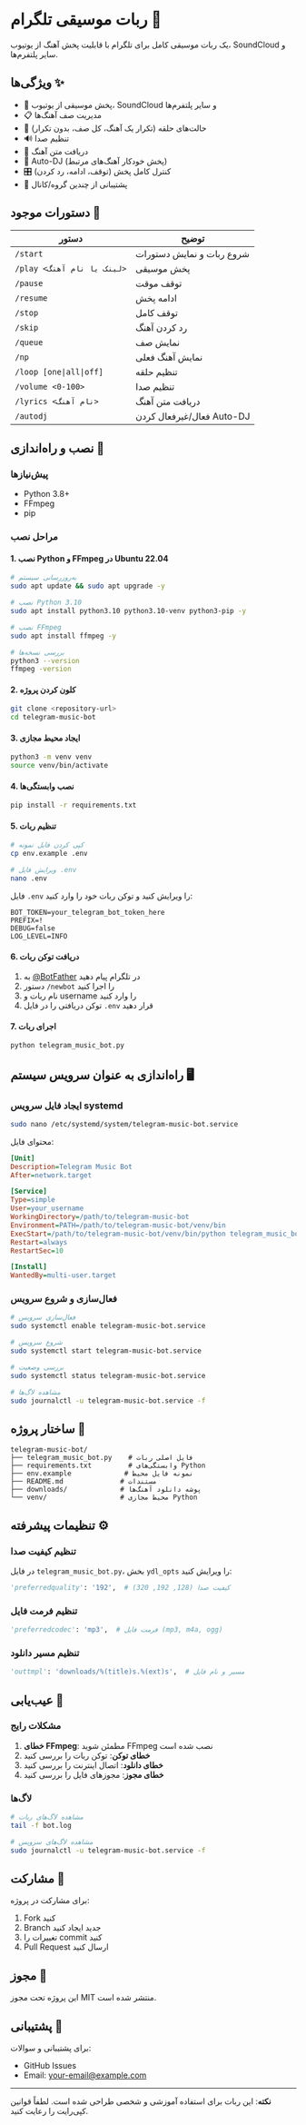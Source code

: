 # ربات موسیقی تلگرام 🎵

یک ربات موسیقی کامل برای تلگرام با قابلیت پخش آهنگ از یوتیوب، SoundCloud و سایر پلتفرم‌ها.

## ویژگی‌ها ✨

- 🎵 پخش موسیقی از یوتیوب، SoundCloud و سایر پلتفرم‌ها
- 📋 مدیریت صف آهنگ‌ها
- 🔄 حالت‌های حلقه (تکرار یک آهنگ، کل صف، بدون تکرار)
- 🔊 تنظیم صدا
- 📝 دریافت متن آهنگ
- 🤖 Auto-DJ (پخش خودکار آهنگ‌های مرتبط)
- 🎛️ کنترل کامل پخش (توقف، ادامه، رد کردن)
- 💬 پشتیبانی از چندین گروه/کانال

## دستورات موجود 📝

| دستور | توضیح |
|-------|-------|
| `/start` | شروع ربات و نمایش دستورات |
| `/play <لینک یا نام آهنگ>` | پخش موسیقی |
| `/pause` | توقف موقت |
| `/resume` | ادامه پخش |
| `/stop` | توقف کامل |
| `/skip` | رد کردن آهنگ |
| `/queue` | نمایش صف |
| `/np` | نمایش آهنگ فعلی |
| `/loop [one\|all\|off]` | تنظیم حلقه |
| `/volume <0-100>` | تنظیم صدا |
| `/lyrics <نام آهنگ>` | دریافت متن آهنگ |
| `/autodj` | فعال/غیرفعال کردن Auto-DJ |

## نصب و راه‌اندازی 🚀

### پیش‌نیازها

- Python 3.8+
- FFmpeg
- pip

### مراحل نصب

#### 1. نصب Python و FFmpeg در Ubuntu 22.04

```bash
# به‌روزرسانی سیستم
sudo apt update && sudo apt upgrade -y

# نصب Python 3.10
sudo apt install python3.10 python3.10-venv python3-pip -y

# نصب FFmpeg
sudo apt install ffmpeg -y

# بررسی نسخه‌ها
python3 --version
ffmpeg -version
```

#### 2. کلون کردن پروژه

```bash
git clone <repository-url>
cd telegram-music-bot
```

#### 3. ایجاد محیط مجازی

```bash
python3 -m venv venv
source venv/bin/activate
```

#### 4. نصب وابستگی‌ها

```bash
pip install -r requirements.txt
```

#### 5. تنظیم ربات

```bash
# کپی کردن فایل نمونه
cp env.example .env

# ویرایش فایل .env
nano .env
```

فایل `.env` را ویرایش کنید و توکن ربات خود را وارد کنید:

```env
BOT_TOKEN=your_telegram_bot_token_here
PREFIX=!
DEBUG=false
LOG_LEVEL=INFO
```

#### 6. دریافت توکن ربات

1. به [@BotFather](https://t.me/BotFather) در تلگرام پیام دهید
2. دستور `/newbot` را اجرا کنید
3. نام ربات و username را وارد کنید
4. توکن دریافتی را در فایل `.env` قرار دهید

#### 7. اجرای ربات

```bash
python telegram_music_bot.py
```

## راه‌اندازی به عنوان سرویس سیستم 🖥️

### ایجاد فایل سرویس systemd

```bash
sudo nano /etc/systemd/system/telegram-music-bot.service
```

محتوای فایل:

```ini
[Unit]
Description=Telegram Music Bot
After=network.target

[Service]
Type=simple
User=your_username
WorkingDirectory=/path/to/telegram-music-bot
Environment=PATH=/path/to/telegram-music-bot/venv/bin
ExecStart=/path/to/telegram-music-bot/venv/bin/python telegram_music_bot.py
Restart=always
RestartSec=10

[Install]
WantedBy=multi-user.target
```

### فعال‌سازی و شروع سرویس

```bash
# فعال‌سازی سرویس
sudo systemctl enable telegram-music-bot.service

# شروع سرویس
sudo systemctl start telegram-music-bot.service

# بررسی وضعیت
sudo systemctl status telegram-music-bot.service

# مشاهده لاگ‌ها
sudo journalctl -u telegram-music-bot.service -f
```

## ساختار پروژه 📁

```
telegram-music-bot/
├── telegram_music_bot.py    # فایل اصلی ربات
├── requirements.txt         # وابستگی‌های Python
├── env.example             # نمونه فایل محیط
├── README.md              # مستندات
├── downloads/             # پوشه دانلود آهنگ‌ها
└── venv/                  # محیط مجازی Python
```

## تنظیمات پیشرفته ⚙️

### تنظیم کیفیت صدا

در فایل `telegram_music_bot.py`، بخش `ydl_opts` را ویرایش کنید:

```python
'preferredquality': '192',  # کیفیت صدا (128, 192, 320)
```

### تنظیم فرمت فایل

```python
'preferredcodec': 'mp3',  # فرمت فایل (mp3, m4a, ogg)
```

### تنظیم مسیر دانلود

```python
'outtmpl': 'downloads/%(title)s.%(ext)s',  # مسیر و نام فایل
```

## عیب‌یابی 🔧

### مشکلات رایج

1. **خطای FFmpeg**: مطمئن شوید FFmpeg نصب شده است
2. **خطای توکن**: توکن ربات را بررسی کنید
3. **خطای دانلود**: اتصال اینترنت را بررسی کنید
4. **خطای مجوز**: مجوزهای فایل را بررسی کنید

### لاگ‌ها

```bash
# مشاهده لاگ‌های ربات
tail -f bot.log

# مشاهده لاگ‌های سرویس
sudo journalctl -u telegram-music-bot.service -f
```

## مشارکت 🤝

برای مشارکت در پروژه:

1. Fork کنید
2. Branch جدید ایجاد کنید
3. تغییرات را commit کنید
4. Pull Request ارسال کنید

## مجوز 📄

این پروژه تحت مجوز MIT منتشر شده است.

## پشتیبانی 💬

برای پشتیبانی و سوالات:
- GitHub Issues
- Email: your-email@example.com

---

**نکته**: این ربات برای استفاده آموزشی و شخصی طراحی شده است. لطفاً قوانین کپی‌رایت را رعایت کنید. 
